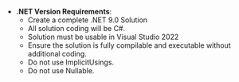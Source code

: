 - **.NET Version Requirements**: 
  - Create a complete .NET 9.0 Solution
  - All solution coding will be C#. 
  - Solution must be usable in Visual Studio 2022
  - Ensure the solution is fully compilable and executable without additional coding.
  - Do not use ImplicitUsings.
  - Do not use Nullable.
